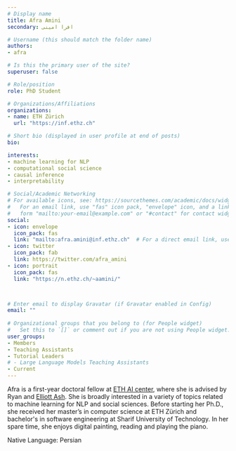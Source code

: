 ```yaml
---
# Display name
title: Afra Amini
secondary: افرا امینی

# Username (this should match the folder name)
authors:
- afra

# Is this the primary user of the site?
superuser: false

# Role/position
role: PhD Student

# Organizations/Affiliations
organizations:
- name: ETH Zürich
  url: "https://inf.ethz.ch"

# Short bio (displayed in user profile at end of posts)
bio: 

interests:
- machine learning for NLP
- computational social science
- causal inference
- interpretability

# Social/Academic Networking
# For available icons, see: https://sourcethemes.com/academic/docs/widgets/#icons
#   For an email link, use "fas" icon pack, "envelope" icon, and a link in the
#   form "mailto:your-email@example.com" or "#contact" for contact widget.
social:
- icon: envelope
  icon_pack: fas
  link: "mailto:afra.amini@inf.ethz.ch"  # For a direct email link, use "mailto:test@example.org".
- icon: twitter
  icon_pack: fab
  link: https://twitter.com/afra_amini
- icon: portrait
  icon_pack: fas
  link: "https://n.ethz.ch/~aamini/"



# Enter email to display Gravatar (if Gravatar enabled in Config)
email: ""
  
# Organizational groups that you belong to (for People widget)
#   Set this to `[]` or comment out if you are not using People widget.  
user_groups:
- Members
- Teaching Assistants
- Tutorial Leaders
# - Large Language Models Teaching Assistants
- Current
---
```


Afra is a first-year doctoral fellow at [ETH AI center](https://ai.ethz.ch/), where she is advised by Ryan and [Elliott Ash](https://elliottash.com/). She is broadly interested in a variety of topics related to machine learning for NLP and social sciences. Before starting her Ph.D., she received her master’s in computer science at ETH Zürich and bachelor's in software engineering at Sharif University of Technology. In her spare time, she enjoys digital painting, reading and playing the piano.

Native Language: Persian
